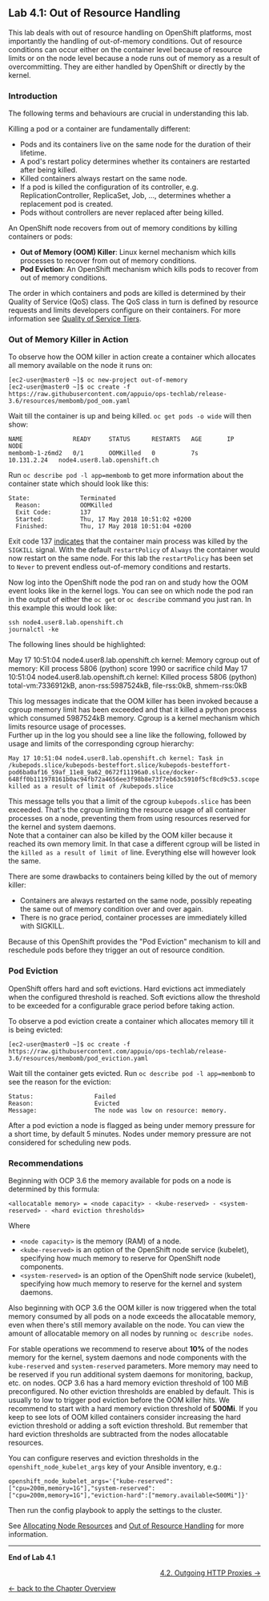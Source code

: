 ## Lab 4.1: Out of Resource Handling

This lab deals with out of resource handling on OpenShift platforms, most importantly the handling of out-of-memory conditions. Out of resource conditions can occur either on the container level because of resource limits or on the node level because a node runs out of memory as a result of overcommitting.
They are either handled by OpenShift or directly by the kernel.


### Introduction

The following terms and behaviours are crucial in understanding this lab.

Killing a pod or a container are fundamentally different:
* Pods and its containers live on the same node for the duration of their lifetime.
* A pod's restart policy determines whether its containers are restarted after being killed.
* Killed containers always restart on the same node.
* If a pod is killed the configuration of its controller, e.g. ReplicationController, ReplicaSet, Job, ..., determines whether a replacement pod is created.
* Pods without controllers are never replaced after being killed.

An OpenShift node recovers from out of memory conditions by killing containers or pods:
* **Out of Memory (OOM) Killer**: Linux kernel mechanism which kills processes to recover from out of memory conditions.
* **Pod Eviction**: An OpenShift mechanism which kills pods to recover from out of memory conditions.

The order in which containers and pods are killed is determined by their Quality of Service (QoS) class.
The QoS class in turn is defined by resource requests and limits developers configure on their containers.
For more information see [Quality of Service Tiers](https://docs.openshift.com/container-platform/3.6/dev_guide/compute_resources.html#quality-of-service-tiers).


### Out of Memory Killer in Action

To observe how the OOM killer in action create a container which allocates all memory available on the node it runs on:

```
[ec2-user@master0 ~]$ oc new-project out-of-memory
[ec2-user@master0 ~]$ oc create -f https://raw.githubusercontent.com/appuio/ops-techlab/release-3.6/resources/membomb/pod_oom.yaml
```

Wait till the container is up and being killed. `oc get pods -o wide` will then show:
```
NAME              READY     STATUS      RESTARTS   AGE       IP            NODE
membomb-1-z6md2   0/1       OOMKilled   0          7s        10.131.2.24   node4.user8.lab.openshift.ch
```

Run `oc describe pod -l app=membomb` to get more information about the container state which should look like this:
```
State:              Terminated
  Reason:           OOMKilled
  Exit Code:        137
  Started:          Thu, 17 May 2018 10:51:02 +0200
  Finished:         Thu, 17 May 2018 10:51:04 +0200
```

Exit code 137 [indicates](http://tldp.org/LDP/abs/html/exitcodes.html) that the container main process was killed by the `SIGKILL` signal.
With the default `restartPolicy` of `Always` the container would now restart on the same node. For this lab the `restartPolicy`
has been set to `Never` to prevent endless out-of-memory conditions and restarts.

Now log into the OpenShift node the pod ran on and study how the OOM event looks like in the kernel logs.
You can see on which node the pod ran in the output of either the `oc get` or `oc describe` command you just ran.
In this example this would look like:

```
ssh node4.user8.lab.openshift.ch
journalctl -ke
```

The following lines should be highlighted:

May 17 10:51:04 node4.user8.lab.openshift.ch kernel: Memory cgroup out of memory: Kill process 5806 (python) score 1990 or sacrifice child
May 17 10:51:04 node4.user8.lab.openshift.ch kernel: Killed process 5806 (python) total-vm:7336912kB, anon-rss:5987524kB, file-rss:0kB, shmem-rss:0kB

This log messages indicate that the OOM killer has been invoked because a cgroup memory limit has been exceeded
and that it killed a python process which consumed 5987524kB memory. Cgroup is a kernel mechanism which limits
resource usage of processes.  
Further up in the log you should see a line like the following, followed by usage and limits of the corresponding cgroup hierarchy:

```
May 17 10:51:04 node4.user8.lab.openshift.ch kernel: Task in /kubepods.slice/kubepods-besteffort.slice/kubepods-besteffort-pod6ba0af16_59af_11e8_9a62_0672f11196a0.slice/docker-648ff0b111978161b0ac94fb72a4656ee3f98b8e73f7eb63c5910f5cf8cd9c53.scope killed as a result of limit of /kubepods.slice
```

This message tells you that a limit of the cgroup `kubepods.slice` has been exceeded. That's the cgroup
limiting the resource usage of all container processes on a node, preventing them from using resources
reserved for the kernel and system daemons.  
Note that a container can also be killed by the OOM killer because it reached its own memory limit. In that
case a different cgroup will be listed in the `killed as a result of limit of` line. Everything
else will however look the same.

There are some drawbacks to containers being killed by the out of memory killer:
* Containers are always restarted on the same node, possibly repeating the same out of memory condition over and over again.
* There is no grace period, container processes are immediately killed with SIGKILL.

Because of this OpenShift provides the "Pod Eviction" mechanism to kill and reschedule pods before they trigger
an out of resource condition.


### Pod Eviction

OpenShift offers hard and soft evictions. Hard evictions act immediately when the configured threshold is reached.
Soft evictions allow the threshold to be exceeded for a configurable grace period before taking action.

To observe a pod eviction create a container which allocates memory till it is being evicted:

```
[ec2-user@master0 ~]$ oc create -f https://raw.githubusercontent.com/appuio/ops-techlab/release-3.6/resources/membomb/pod_eviction.yaml
```

Wait till the container gets evicted. Run `oc describe pod -l app=membomb` to see the reason for the eviction:
```
Status:                 Failed
Reason:                 Evicted
Message:                The node was low on resource: memory.
```

After a pod eviction a node is flagged as being under memory pressure for a short time, by default 5 minutes.
Nodes under memory pressure are not considered for scheduling new pods.

### Recommendations

Beginning with OCP 3.6 the memory available for pods on a node is determined by this formula:
```
<allocatable memory> = <node capacity> - <kube-reserved> - <system-reserved> - <hard eviction thresholds>
```

Where
* `<node capacity>` is the memory (RAM) of a node.
* `<kube-reserved>` is an option of the OpenShift node service (kubelet), specifying how much memory to reserve for OpenShift node components.
* `<system-reserved>` is an option of the OpenShift node service (kubelet), specifying how much memory to reserve for the kernel and system daemons.

Also beginning with OCP 3.6 the OOM killer is now triggered when the total memory consumed by all pods on a node exceeds the
allocatable memory, even when there's still memory available on the node. You can view the amount of allocatable memory on all
nodes by running `oc describe nodes`.

For stable operations we recommend to reserve about **10%** of the nodes memory for the kernel, system daemons and node components 
with the `kube-reserved` and `system-reserved` parameters. More memory may need to be reserved if you run additional system
daemons for monitoring, backup, etc. on nodes.
OCP 3.6 has a hard memory eviction threshold of 100 MiB preconfigured. No other eviction thresholds are enabled by default.
This is usually to low to trigger pod eviction before the OOM killer hits. We recommend to start with a hard memory eviction
threshold of **500Mi**. If you keep to see lots of OOM killed containers consider increasing the hard eviction threshold or
adding a soft eviction threshold. But remember that hard eviction thresholds are subtracted from the nodes allocatable resources.

You can configure reserves and eviction thresholds in the `openshift_node_kubelet_args` key of your Ansible inventory, e.g.:

```
openshift_node_kubelet_args='{"kube-reserved":["cpu=200m,memory=1G"],"system-reserved":["cpu=200m,memory=1G"],"eviction-hard":["memory.available<500Mi"]}'
```

Then run the config playbook to apply the settings to the cluster.

See [Allocating Node Resources](https://docs.openshift.com/container-platform/3.6/admin_guide/allocating_node_resources.html)
and [Out of Resource Handling](https://docs.openshift.com/container-platform/3.6/admin_guide/out_of_resource_handling.html) for more information.

---

**End of Lab 4.1**

<p width="100px" align="right"><a href="42_outgoing_http_proxies.md">4.2. Outgoing HTTP Proxies →</a></p>

[← back to the Chapter Overview](40_configuration_best_practices.md)
